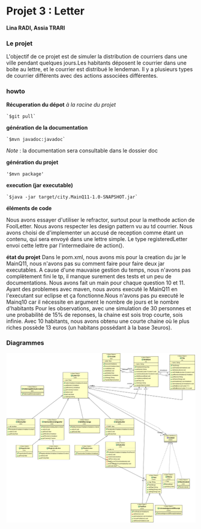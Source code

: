 # Projet 3 : Letter

**Lina RADI, Assia TRARI**

### Le projet

L'objectif de ce projet est de simuler la distribution de courriers dans une ville pendant quelques jours.Les habitants déposent le courrier dans une boite au lettre, et le courrier est distribué le lendeman. Il y a plusieurs types de courrier différents avec des actions associées différentes.

### howto

**Récuperation du dépot**
*à la racine du projet*

	`$git pull`

**génération de la documentation**

	`$mvn javadoc:javadoc`

*Note* : la documentation sera consultable dans le dossier doc

**génération du projet**

	'$mvn package'

**execution (jar executable)**

	`$java -jar target/city.MainQ11-1.0-SNAPSHOT.jar`

**éléments de code**

Nous avons essayer d'utiliser le refractor, surtout pour la methode action de FoolLetter. Nous avons respecter les design pattern vu au td courrier. Nous avons choisi de d'implementer un accusé de reception comme étant un contenu, qui sera envoyé dans une lettre simple. Le type registeredLetter envoi cette lettre par l'intermediaire de action().

**état du projet**
Dans le pom.xml, nous avons mis pour la creation du jar le MainQ11, nous n'avons pas su comment faire pour faire deux jar executables.
A cause d'une mauvaise gestion du temps, nous n'avons pas complètement fini le tp, il manque surement des tests et un peu de documentations.
Nous avons fait un main pour chaque question 10 et 11.
Ayant des problemes avec maven, nous avons executé le MainQ11 en l'executant sur eclipse et ça fonctionne.Nous n'avons pas pu executé le Mainq10 car il nécessite en argument le nombre de jours et le nombre d'habitants 
Pour les observations, avec une simulation de 30 personnes et une probabilité de 15% de reponses, la chaine est sois trop courte, sois infinie.
Avec 10 habitants, nous avons obtenu une courte chaine où le plus riches possède 13 euros (un habitans possédant à la base 3euros).



### Diagrammes

![alt text](ClassDiagram.png)



